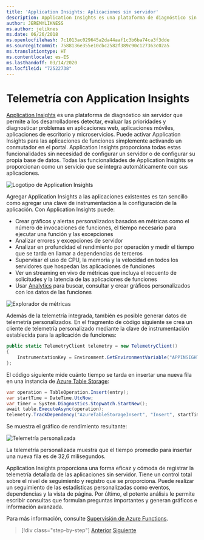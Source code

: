 ```yaml
---
title: 'Application Insights: Aplicaciones sin servidor'
description: Application Insights es una plataforma de diagnóstico sin servidor que permite a los desarrolladores detectar, evaluar las prioridades y diagnosticar problemas en aplicaciones web, aplicaciones móviles, aplicaciones de escritorio y microservicios.
author: JEREMYLIKNESS
ms.author: jeliknes
ms.date: 06/26/2018
ms.openlocfilehash: 7c1013ac029645a2da44aaf1c3b6ba74ca3f3dde
ms.sourcegitcommit: 7588136e355e10cbc2582f389c90c127363c02a5
ms.translationtype: HT
ms.contentlocale: es-ES
ms.lasthandoff: 03/14/2020
ms.locfileid: "72522738"
---
```

# <a name="telemetry-with-application-insights"></a>Telemetría con Application Insights

[Application Insights](https://docs.microsoft.com/azure/application-insights) es una plataforma de diagnóstico sin servidor que permite a los desarrolladores detectar, evaluar las prioridades y diagnosticar problemas en aplicaciones web, aplicaciones móviles, aplicaciones de escritorio y microservicios. Puede activar Application Insights para las aplicaciones de funciones simplemente activando un conmutador en el portal. Application Insights proporciona todas estas funcionalidades sin necesidad de configurar un servidor o de configurar su propia base de datos. Todas las funcionalidades de Application Insights se proporcionan como un servicio que se integra automáticamente con sus aplicaciones.

![Logotipo de Application Insights](./media/application-insights-logo.png)

Agregar Application Insights a las aplicaciones existentes es tan sencillo como agregar una clave de instrumentación a la configuración de la aplicación. Con Application Insights puede:

- Crear gráficos y alertas personalizados basados en métricas como el número de invocaciones de funciones, el tiempo necesario para ejecutar una función y las excepciones
- Analizar errores y excepciones de servidor
- Analizar en profundidad el rendimiento por operación y medir el tiempo que se tarda en llamar a dependencias de terceros
- Supervisar el uso de CPU, la memoria y la velocidad en todos los servidores que hospedan las aplicaciones de funciones
- Ver un streaming en vivo de métricas que incluya el recuento de solicitudes y la latencia de las aplicaciones de funciones
- Usar [Analytics](https://docs.microsoft.com/azure/application-insights/app-insights-analytics) para buscar, consultar y crear gráficos personalizados con los datos de las funciones

![Explorador de métricas](./media/metrics-explorer.png)

Además de la telemetría integrada, también es posible generar datos de telemetría personalizados. En el fragmento de código siguiente se crea un cliente de telemetría personalizado mediante la clave de instrumentación establecida para la aplicación de funciones:

```csharp
public static TelemetryClient telemetry = new TelemetryClient()
{
    InstrumentationKey = Environment.GetEnvironmentVariable("APPINSIGHTS_INSTRUMENTATIONKEY")
};
```

El código siguiente mide cuánto tiempo se tarda en insertar una nueva fila en una instancia de [Azure Table Storage](https://docs.microsoft.com/azure/cosmos-db/table-storage-overview):

```csharp
var operation = TableOperation.Insert(entry);
var startTime = DateTime.UtcNow;
var timer = System.Diagnostics.Stopwatch.StartNew();
await table.ExecuteAsync(operation);
telemetry.TrackDependency("AzureTableStorageInsert", "Insert", startTime, timer.Elapsed, true);
```

Se muestra el gráfico de rendimiento resultante:

![Telemetría personalizada](./media/custom-telemetry.png)

La telemetría personalizada muestra que el tiempo promedio para insertar una nueva fila es de 32,6 milisegundos.

Application Insights proporciona una forma eficaz y cómoda de registrar la telemetría detallada de las aplicaciones sin servidor. Tiene un control total sobre el nivel de seguimiento y registro que se proporciona. Puede realizar un seguimiento de las estadísticas personalizadas como eventos, dependencias y la vista de página. Por último, el potente análisis le permite escribir consultas que formulan preguntas importantes y generan gráficos e información avanzada.

Para más información, consulte [Supervisión de Azure Functions](https://docs.microsoft.com/azure/azure-functions/functions-monitoring).

>[!div class="step-by-step"]
>[Anterior](azure-functions.md)
>[Siguiente](logic-apps.md)
